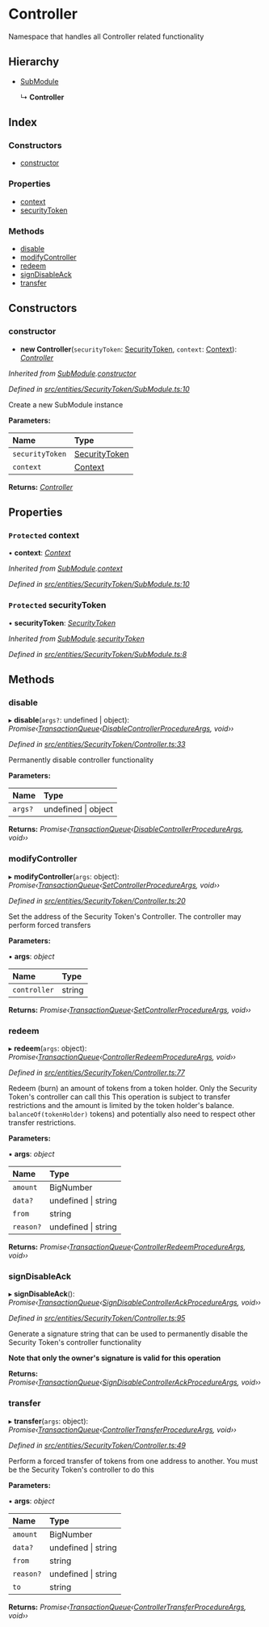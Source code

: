 # Controller

Namespace that handles all Controller related functionality

## Hierarchy

* [SubModule](_entities_securitytoken_submodule_.submodule.md)

  ↳ **Controller**

## Index

### Constructors

* [constructor](_entities_securitytoken_controller_.controller.md#constructor)

### Properties

* [context](_entities_securitytoken_controller_.controller.md#protected-context)
* [securityToken](_entities_securitytoken_controller_.controller.md#protected-securitytoken)

### Methods

* [disable](_entities_securitytoken_controller_.controller.md#disable)
* [modifyController](_entities_securitytoken_controller_.controller.md#modifycontroller)
* [redeem](_entities_securitytoken_controller_.controller.md#redeem)
* [signDisableAck](_entities_securitytoken_controller_.controller.md#signdisableack)
* [transfer](_entities_securitytoken_controller_.controller.md#transfer)

## Constructors

### constructor

+ **new Controller**\(`securityToken`: [SecurityToken](_entities_securitytoken_securitytoken_.securitytoken.md), `context`: [Context](_context_.context.md)\): [_Controller_](_entities_securitytoken_controller_.controller.md)

_Inherited from_ [_SubModule_](_entities_securitytoken_submodule_.submodule.md)_._[_constructor_](_entities_securitytoken_submodule_.submodule.md#constructor)

_Defined in_ [_src/entities/SecurityToken/SubModule.ts:10_](https://github.com/PolymathNetwork/polymath-sdk/blob/e8bbc1e/src/entities/SecurityToken/SubModule.ts#L10)

Create a new SubModule instance

**Parameters:**

| Name | Type |
| :--- | :--- |
| `securityToken` | [SecurityToken](_entities_securitytoken_securitytoken_.securitytoken.md) |
| `context` | [Context](_context_.context.md) |

**Returns:** [_Controller_](_entities_securitytoken_controller_.controller.md)

## Properties

### `Protected` context

• **context**: [_Context_](_context_.context.md)

_Inherited from_ [_SubModule_](_entities_securitytoken_submodule_.submodule.md)_._[_context_](_entities_securitytoken_submodule_.submodule.md#protected-context)

_Defined in_ [_src/entities/SecurityToken/SubModule.ts:10_](https://github.com/PolymathNetwork/polymath-sdk/blob/e8bbc1e/src/entities/SecurityToken/SubModule.ts#L10)

### `Protected` securityToken

• **securityToken**: [_SecurityToken_](_entities_securitytoken_securitytoken_.securitytoken.md)

_Inherited from_ [_SubModule_](_entities_securitytoken_submodule_.submodule.md)_._[_securityToken_](_entities_securitytoken_submodule_.submodule.md#protected-securitytoken)

_Defined in_ [_src/entities/SecurityToken/SubModule.ts:8_](https://github.com/PolymathNetwork/polymath-sdk/blob/e8bbc1e/src/entities/SecurityToken/SubModule.ts#L8)

## Methods

### disable

▸ **disable**\(`args?`: undefined \| object\): _Promise‹_[_TransactionQueue_](_entities_transactionqueue_.transactionqueue.md)_‹_[_DisableControllerProcedureArgs_](../interfaces/_types_index_.disablecontrollerprocedureargs.md)_, void››_

_Defined in_ [_src/entities/SecurityToken/Controller.ts:33_](https://github.com/PolymathNetwork/polymath-sdk/blob/e8bbc1e/src/entities/SecurityToken/Controller.ts#L33)

Permanently disable controller functionality

**Parameters:**

| Name | Type |
| :--- | :--- |
| `args?` | undefined \| object |

**Returns:** _Promise‹_[_TransactionQueue_](_entities_transactionqueue_.transactionqueue.md)_‹_[_DisableControllerProcedureArgs_](../interfaces/_types_index_.disablecontrollerprocedureargs.md)_, void››_

### modifyController

▸ **modifyController**\(`args`: object\): _Promise‹_[_TransactionQueue_](_entities_transactionqueue_.transactionqueue.md)_‹_[_SetControllerProcedureArgs_](../interfaces/_types_index_.setcontrollerprocedureargs.md)_, void››_

_Defined in_ [_src/entities/SecurityToken/Controller.ts:20_](https://github.com/PolymathNetwork/polymath-sdk/blob/e8bbc1e/src/entities/SecurityToken/Controller.ts#L20)

Set the address of the Security Token's Controller. The controller may perform forced transfers

**Parameters:**

▪ **args**: _object_

| Name | Type |
| :--- | :--- |
| `controller` | string |

**Returns:** _Promise‹_[_TransactionQueue_](_entities_transactionqueue_.transactionqueue.md)_‹_[_SetControllerProcedureArgs_](../interfaces/_types_index_.setcontrollerprocedureargs.md)_, void››_

### redeem

▸ **redeem**\(`args`: object\): _Promise‹_[_TransactionQueue_](_entities_transactionqueue_.transactionqueue.md)_‹_[_ControllerRedeemProcedureArgs_](../interfaces/_types_index_.controllerredeemprocedureargs.md)_, void››_

_Defined in_ [_src/entities/SecurityToken/Controller.ts:77_](https://github.com/PolymathNetwork/polymath-sdk/blob/e8bbc1e/src/entities/SecurityToken/Controller.ts#L77)

Redeem \(burn\) an amount of tokens from a token holder. Only the Security Token's controller can call this This operation is subject to transfer restrictions and the amount is limited by the token holder's balance. `balanceOf(tokenHolder)` tokens\) and potentially also need to respect other transfer restrictions.

**Parameters:**

▪ **args**: _object_

| Name | Type |
| :--- | :--- |
| `amount` | BigNumber |
| `data?` | undefined \| string |
| `from` | string |
| `reason?` | undefined \| string |

**Returns:** _Promise‹_[_TransactionQueue_](_entities_transactionqueue_.transactionqueue.md)_‹_[_ControllerRedeemProcedureArgs_](../interfaces/_types_index_.controllerredeemprocedureargs.md)_, void››_

### signDisableAck

▸ **signDisableAck**\(\): _Promise‹_[_TransactionQueue_](_entities_transactionqueue_.transactionqueue.md)_‹_[_SignDisableControllerAckProcedureArgs_](../interfaces/_types_index_.signdisablecontrollerackprocedureargs.md)_, void››_

_Defined in_ [_src/entities/SecurityToken/Controller.ts:95_](https://github.com/PolymathNetwork/polymath-sdk/blob/e8bbc1e/src/entities/SecurityToken/Controller.ts#L95)

Generate a signature string that can be used to permanently disable the Security Token's controller functionality

**Note that only the owner's signature is valid for this operation**

**Returns:** _Promise‹_[_TransactionQueue_](_entities_transactionqueue_.transactionqueue.md)_‹_[_SignDisableControllerAckProcedureArgs_](../interfaces/_types_index_.signdisablecontrollerackprocedureargs.md)_, void››_

### transfer

▸ **transfer**\(`args`: object\): _Promise‹_[_TransactionQueue_](_entities_transactionqueue_.transactionqueue.md)_‹_[_ControllerTransferProcedureArgs_](../interfaces/_types_index_.controllertransferprocedureargs.md)_, void››_

_Defined in_ [_src/entities/SecurityToken/Controller.ts:49_](https://github.com/PolymathNetwork/polymath-sdk/blob/e8bbc1e/src/entities/SecurityToken/Controller.ts#L49)

Perform a forced transfer of tokens from one address to another. You must be the Security Token's controller to do this

**Parameters:**

▪ **args**: _object_

| Name | Type |
| :--- | :--- |
| `amount` | BigNumber |
| `data?` | undefined \| string |
| `from` | string |
| `reason?` | undefined \| string |
| `to` | string |

**Returns:** _Promise‹_[_TransactionQueue_](_entities_transactionqueue_.transactionqueue.md)_‹_[_ControllerTransferProcedureArgs_](../interfaces/_types_index_.controllertransferprocedureargs.md)_, void››_

